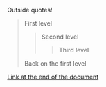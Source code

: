 Outside quotes!

> First level
> 
> > Second level
> > 
> > > Third level
> > > 
> > 
> 
> Back on the first level
> 

[Link at the end of the document](https://nowhere.com)
